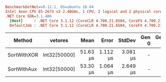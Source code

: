 ``` ini

BenchmarkDotNet=v0.12.1, OS=ubuntu 18.04
Intel Xeon CPU E5-2673 v3 2.40GHz, 1 CPU, 2 logical and 2 physical cores
.NET Core SDK=3.1.406
  [Host]     : .NET Core 3.1.12 (CoreCLR 4.700.21.6504, CoreFX 4.700.21.6905), X64 RyuJIT
  DefaultJob : .NET Core 3.1.12 (CoreCLR 4.700.21.6504, CoreFX 4.700.21.6905), X64 RyuJIT


```
|      Method |      vetores |     Mean |    Error |   StdDev | Gen 0 | Gen 1 | Gen 2 | Allocated |
|------------ |------------- |---------:|---------:|---------:|------:|------:|------:|----------:|
| SortWithXOR | Int32[50000] | 51.63 μs | 1.112 μs | 3.081 μs |     - |     - |     - |         - |
| SortWithAux | Int32[50000] | 53.30 μs | 1.064 μs | 2.649 μs |     - |     - |     - |         - |
